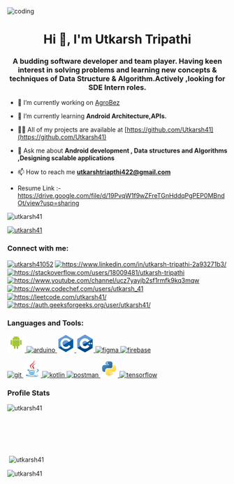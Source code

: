 <!-- - 👋 Hi, I’m Utkarsh Tripathi a budding software developer and team player.
 Having keen interest in solving problems and learning new concepts & techniques 
 of Data Structure & Algorithm.Actively ,looking for SDE Intern roles.
 
- 👀 I’m interested in solving problems and learning new concepts & techniques 
 of Data Structure & Algorithm along with android app development
- 🌱 I’m currently learning ...Android devlopment
- 📫 Connect me on linkedIn :-https://www.linkedin.com/in/utkarsh-tripathi-2a93271b3/



<!---
Utkarsh41/Utkarsh41 is a ✨ special ✨ repository because its `README.md` (this file) appears on your GitHub profile.
You can click the Preview link to take a look at your changes.
- 💞️ I’m looking to collaborate on ...
---> 

<img align="center" alt="coding" width="1000" src="https://1.bp.blogspot.com/-7A4WynwLsMw/XbBpCXG8fHI/AAAAAAAAMt4/uOa1bpLskYgrwGbllhSu2SDj_Mig8SXJQCLcBGAsYHQ/s1600/2000_600px.gif">

<h1 align="center">Hi 👋, I'm Utkarsh Tripathi</h1>
<h3 align="center">A budding software developer and team player. Having keen interest in solving problems and learning new concepts & techniques of Data Structure & Algorithm.Actively ,looking for SDE Intern roles.</h3>


- 🔭 I’m currently working on [AgroBez](https://github.com/Utkarsh41/AgroBez)

- 🌱 I’m currently learning **Android Architecture,APIs.**

- 👨‍💻 All of my projects are available at [https://github.com/Utkarsh41](https://github.com/Utkarsh41)

- 💬 Ask me about **Android development , Data structures and Algorithms ,Designing scalable applications**

- 📫 How to reach me **utkarshtriapthi422@gmail.com**
- Resume Link :-https://drive.google.com/file/d/19PvqW1f9wZFreTGnHddqPgPEP0MBndOt/view?usp=sharing



<p align="left"> <img src="https://komarev.com/ghpvc/?username=utkarsh41&label=Profile%20views&color=0e75b6&style=flat" alt="utkarsh41" /> </p>

<p align="left"> <a href="https://github.com/ryo-ma/github-profile-trophy"><img src="https://github-profile-trophy.vercel.app/?username=utkarsh41" alt="utkarsh41" /></a> </p>

<h3 align="left">Connect with me:</h3>
<p align="left">
<a href="https://twitter.com/utkarsh41052" target="blank"><img align="center" src="https://raw.githubusercontent.com/rahuldkjain/github-profile-readme-generator/master/src/images/icons/Social/twitter.svg" alt="utkarsh41052" height="30" width="40" /></a>
<a href="https://linkedin.com/in/https://www.linkedin.com/in/utkarsh-tripathi-2a93271b3/" target="blank"><img align="center" src="https://raw.githubusercontent.com/rahuldkjain/github-profile-readme-generator/master/src/images/icons/Social/linked-in-alt.svg" alt="https://www.linkedin.com/in/utkarsh-tripathi-2a93271b3/" height="30" width="40" /></a>
<a href="https://stackoverflow.com/users/https://stackoverflow.com/users/18009481/utkarsh-tripathi" target="blank"><img align="center" src="https://raw.githubusercontent.com/rahuldkjain/github-profile-readme-generator/master/src/images/icons/Social/stack-overflow.svg" alt="https://stackoverflow.com/users/18009481/utkarsh-tripathi" height="30" width="40" /></a>
<a href="https://www.youtube.com/c/https://www.youtube.com/channel/ucz7yayjb2sf1rmfk9kq3mqw" target="blank"><img align="center" src="https://raw.githubusercontent.com/rahuldkjain/github-profile-readme-generator/master/src/images/icons/Social/youtube.svg" alt="https://www.youtube.com/channel/ucz7yayjb2sf1rmfk9kq3mqw" height="30" width="40" /></a>
<a href="https://www.codechef.com/users/https://www.codechef.com/users/utkarsh_41" target="blank"><img align="center" src="https://cdn.jsdelivr.net/npm/simple-icons@3.1.0/icons/codechef.svg" alt="https://www.codechef.com/users/utkarsh_41" height="30" width="40" /></a>
<a href="https://www.leetcode.com/https://leetcode.com/utkarsh41/" target="blank"><img align="center" src="https://raw.githubusercontent.com/rahuldkjain/github-profile-readme-generator/master/src/images/icons/Social/leet-code.svg" alt="https://leetcode.com/utkarsh41/" height="30" width="40" /></a>
<a href="https://auth.geeksforgeeks.org/user/https://auth.geeksforgeeks.org/user/utkarsh41/" target="blank"><img align="center" src="https://raw.githubusercontent.com/rahuldkjain/github-profile-readme-generator/master/src/images/icons/Social/geeks-for-geeks.svg" alt="https://auth.geeksforgeeks.org/user/utkarsh41/" height="30" width="40" /></a>
</p>

<h3 align="left">Languages and Tools:</h3>
<p align="left"> <a href="https://developer.android.com" target="_blank" rel="noreferrer"> <img src="https://raw.githubusercontent.com/devicons/devicon/master/icons/android/android-original-wordmark.svg" alt="android" width="40" height="40"/> </a> <a href="https://www.arduino.cc/" target="_blank" rel="noreferrer"> <img src="https://cdn.worldvectorlogo.com/logos/arduino-1.svg" alt="arduino" width="40" height="40"/> </a> <a href="https://www.cprogramming.com/" target="_blank" rel="noreferrer"> <img src="https://raw.githubusercontent.com/devicons/devicon/master/icons/c/c-original.svg" alt="c" width="40" height="40"/> </a> <a href="https://www.w3schools.com/cpp/" target="_blank" rel="noreferrer"> <img src="https://raw.githubusercontent.com/devicons/devicon/master/icons/cplusplus/cplusplus-original.svg" alt="cplusplus" width="40" height="40"/>  <a href="https://www.figma.com/" target="_blank" rel="noreferrer"> <img src="https://www.vectorlogo.zone/logos/figma/figma-icon.svg" alt="figma" width="40" height="40"/> </a> <a href="https://firebase.google.com/" target="_blank" rel="noreferrer"> <img src="https://www.vectorlogo.zone/logos/firebase/firebase-icon.svg" alt="firebase" width="40" height="40"/> 
 
 </a> <a href="https://git-scm.com/" target="_blank" rel="noreferrer"> <img src="https://www.vectorlogo.zone/logos/git-scm/git-scm-icon.svg" alt="git" width="40" height="40"/> </a> <a href="https://www.java.com" target="_blank" rel="noreferrer"> <img src="https://raw.githubusercontent.com/devicons/devicon/master/icons/java/java-original.svg" alt="java" width="40" height="40"/> </a> <a href="https://kotlinlang.org" target="_blank" rel="noreferrer"> <img src="https://www.vectorlogo.zone/logos/kotlinlang/kotlinlang-icon.svg" alt="kotlin" width="40" height="40"/> </a>  <a href="https://postman.com" target="_blank" rel="noreferrer"> <img src="https://www.vectorlogo.zone/logos/getpostman/getpostman-icon.svg" alt="postman" width="40" height="40"/> </a> <a href="https://www.python.org" target="_blank" rel="noreferrer"> <img src="https://raw.githubusercontent.com/devicons/devicon/master/icons/python/python-original.svg" alt="python" width="40" height="40"/> </a> <a href="https://www.tensorflow.org" target="_blank" rel="noreferrer"> <img src="https://www.vectorlogo.zone/logos/tensorflow/tensorflow-icon.svg" alt="tensorflow" width="40" height="40"/> </a> </p>


<h3 align="left">Profile Stats</h3>
<p><img align="left" src="https://github-readme-stats.vercel.app/api/top-langs?username=utkarsh41&show_icons=true&locale=en&layout=compact" alt="utkarsh41" /></p>
<br></br>
<br></br>
<br></br>
<p>&nbsp;<img align="center" src="https://github-readme-stats.vercel.app/api?username=utkarsh41&show_icons=true&locale=en" alt="utkarsh41" /></p>

<p><img align="center" src="https://github-readme-streak-stats.herokuapp.com/?user=utkarsh41&" alt="utkarsh41" /></p>
